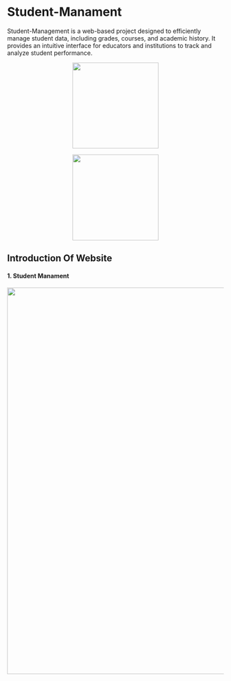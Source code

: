 # Student-Manament
Student-Management is a web-based project designed to efficiently manage student data, including grades, courses, and academic history. It provides an intuitive interface for educators and institutions to track and analyze student performance.

<p align="center">
  <a href="https://dotnet.microsoft.com" target="_blank">
    <img src="https://upload.wikimedia.org/wikipedia/commons/thumb/7/7d/Microsoft_.NET_logo.svg/456px-Microsoft_.NET_logo.svg.png" width="200">
  </a>
</p>
<p align="center">
  <a href="https://dotnet.microsoft.com" target="_blank">
    <img src="https://upload.wikimedia.org/wikipedia/commons/thumb/c/ca/AngularJS_logo.svg/695px-AngularJS_logo.svg.png" width="200">
  </a>
</p>

## Introduction Of Website
<h4>1. Student Manament </h3>
<p align="center">
  <img src="https://github.com/user-attachments/assets/4e7c6636-35f7-4dd6-afab-ee02a4442da6" width=900 ><br/>
</p>




